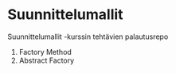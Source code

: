 # Suunnittelumallit
Suunnittelumallit -kurssin tehtävien palautusrepo
1) Factory Method
2) Abstract Factory